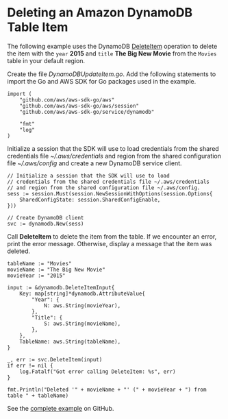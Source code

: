 # Deleting an Amazon DynamoDB Table Item<a name="dynamo-example-delete-table-item"></a>

The following example uses the DynamoDB [DeleteItem](https://docs.aws.amazon.com/sdk-for-go/api/service/dynamodb/#DynamoDB.DeleteItem) operation to delete the item with the `year` **2015** and `title` **The Big New Movie** from the `Movies` table in your default region\.

Create the file *DynamoDBUpdateItem\.go*\. Add the following statements to import the Go and AWS SDK for Go packages used in the example\.

```
import (
    "github.com/aws/aws-sdk-go/aws"
    "github.com/aws/aws-sdk-go/aws/session"
    "github.com/aws/aws-sdk-go/service/dynamodb"

    "fmt"
    "log"
)
```

Initialize a session that the SDK will use to load credentials from the shared credentials file *\~/\.aws/credentials* and region from the shared configuration file *\~/\.aws/config* and create a new DynamoDB service client\.

```
// Initialize a session that the SDK will use to load
// credentials from the shared credentials file ~/.aws/credentials
// and region from the shared configuration file ~/.aws/config.
sess := session.Must(session.NewSessionWithOptions(session.Options{
    SharedConfigState: session.SharedConfigEnable,
}))

// Create DynamoDB client
svc := dynamodb.New(sess)
```

Call **DeleteItem** to delete the item from the table\. If we encounter an error, print the error message\. Otherwise, display a message that the item was deleted\.

```
tableName := "Movies"
movieName := "The Big New Movie"
movieYear := "2015"

input := &dynamodb.DeleteItemInput{
    Key: map[string]*dynamodb.AttributeValue{
        "Year": {
            N: aws.String(movieYear),
        },
        "Title": {
            S: aws.String(movieName),
        },
    },
    TableName: aws.String(tableName),
}

_, err := svc.DeleteItem(input)
if err != nil {
    log.Fatalf("Got error calling DeleteItem: %s", err)
}

fmt.Println("Deleted '" + movieName + "' (" + movieYear + ") from table " + tableName)
```

See the [complete example](https://github.com/awsdocs/aws-doc-sdk-examples/blob/master/go/example_code/dynamodb/DynamoDBDeleteItem.go) on GitHub\.